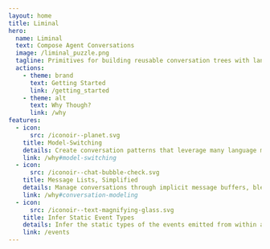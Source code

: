 ```yaml
---
layout: home
title: Liminal
hero:
  name: Liminal
  text: Compose Agent Conversations
  image: /liminal_puzzle.png
  tagline: Primitives for building reusable conversation trees with language models using TypeScript iterators.
  actions:
    - theme: brand
      text: Getting Started
      link: /getting_started
    - theme: alt
      text: Why Though?
      link: /why
features:
  - icon:
      src: /iconoir--planet.svg
    title: Model-Switching
    details: Create conversation patterns that leverage many language models in tandem.
    link: /why#model-switching
  - icon:
      src: /iconoir--chat-bubble-check.svg
    title: Message Lists, Simplified
    details: Manage conversations through implicit message buffers, blended into function control flow.
    link: /why#conversation-modeling
  - icon:
      src: /iconoir--text-magnifying-glass.svg
    title: Infer Static Event Types
    details: Infer the static types of the events emitted from within a strand and its descendants.
    link: /events
---
```


<br />
<br />
